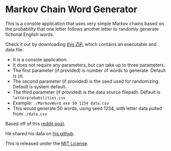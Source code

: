 # Markov Chain Word Generator

This is a console application that uses very simple Markov chains based on the probability that one letter follows another letter to randomly generate fictional English words.

Check it out by downloading [this ZIP](https://github.com/danstalcup/MarkovWordGenerator/blob/master/Markov%20Chain%20Word%20Gen.zip), which contains an executable and data file.
* It is a console application.
* It does not require any parameters, but can take up to three parameters.
* The first parameter (if provided) is number of words to generate. Default is `10`.
* The second parameter (if provided) is the seed used for randomizing. Default is system default.
* The third parameter (if provided) is the data source filepath. Default is `letterprobabilities.csv`
* Example: `./MarkovWord.exe 50 1234 data.csv`
* This would generate 50 words, using seed 1234, with letter data pulled from `./data.csv`

Based off of this [reddit post](https://www.reddit.com/r/dataisbeautiful/comments/6rk2yr/letter_and_nextletter_frequencies_in_english_oc/).

He shared his data on [his github](https://github.com/Udzu/pudzu).

This is released under the [MIT License](https://opensource.org/licenses/MIT).

